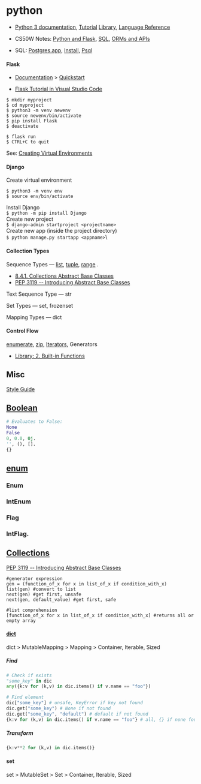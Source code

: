 # python

- [Python 3 documentation](https://docs.python.org/3/), 
[Tutorial](https://docs.python.org/3/tutorial/index.html)
[Library](https://docs.python.org/3/library/index.html), 
[Language Reference](https://docs.python.org/3/reference/index.html)

- CS50W Notes: 
[Python and Flask](https://cs50.harvard.edu/web/notes/2/), 
[SQL](https://cs50.harvard.edu/web/notes/3/), 
[ORMs and APIs](https://cs50.harvard.edu/web/notes/4/)

- SQL: 
[Postgres.app](https://postgresapp.com), 
[Install](https://youtu.be/5AOkxqFaYEE), 
[Psql](http://postgresguide.com/utilities/psql.html)

#### Flask

- [Documentation](https://flask.palletsprojects.com/en/1.1.x/) > 
[Quickstart](https://flask.palletsprojects.com/en/1.1.x/quickstart/)

- [Flask Tutorial in Visual Studio Code](https://code.visualstudio.com/docs/python/tutorial-flask)

```
$ mkdir myproject
$ cd myproject
$ python3 -m venv newenv
$ source newenv/bin/activate
$ pip install Flask
$ deactivate
```

```
$ flask run
$ CTRL+C to quit
```

See: [Creating Virtual Environments](https://packaging.python.org/tutorials/installing-packages/#creating-virtual-environments)

#### Django

Create virtual environment
```
$ python3 -m venv env
$ source env/bin/activate
```
Install Django\
```$ python -m pip install Django```\
Create new project\
```$ django-admin startproject <projectname>```\
Create new app (inside the project directory)\
```$ python manage.py startapp <appname>```\


#### Collection Types

Sequence Types — 
[list](https://github.com/mobilege/data-science/blob/master/list.md), 
[tuple](https://github.com/mobilege/data-science/blob/master/tuple.md), 
[range](https://github.com/mobilege/data-science/blob/master/range.md) . 

- [8.4.1. Collections Abstract Base Classes](https://docs.python.org/3/library/collections.abc.html#collections-abstract-base-classes)
- [PEP 3119 -- Introducing Abstract Base Classes](https://www.python.org/dev/peps/pep-3119/)

Text Sequence Type — str

Set Types — set, frozenset

Mapping Types — dict


#### Control Flow

[enumerate](https://github.com/mobilege/data-science/blob/master/enumerate.md), 
[zip](https://github.com/mobilege/data-science/blob/master/zip.md),
[Iterators](https://github.com/mobilege/data-science/blob/master/iterators.md),
Generators

- [Library: 2. Built-in Functions](https://docs.python.org/3/library/functions.html)

## Misc

[Style Guide](https://www.python.org/dev/peps/pep-0008/)

## [Boolean](https://docs.python.org/3/library/stdtypes.html#truth-value-testing)

```python
# Evaluates to False:
None
False
0, 0.0, 0j.
'', (), [].
{}
```

## [enum](https://docs.python.org/3/library/enum.html)

### Enum

### IntEnum

### Flag

### IntFlag.

## [Collections](https://docs.python.org/3/library/collections.html)

[PEP 3119 -- Introducing Abstract Base Classes](https://www.python.org/dev/peps/pep-3119/)

```
#generator expression
gen = (function_of_x for x in list_of_x if condition_with_x) 
list(gen) #convert to list
next(gen) #get first, unsafe
next(gen, default_value) #get first, safe

#list comprehension
[function_of_x for x in list_of_x if condition_with_x] #returns all or empty array
```



#### [dict](https://docs.python.org/3/library/stdtypes.html#mapping-types-dict)

dict > MutableMapping > Mapping > Container, Iterable, Sized

##### Find

```python
# Check if exists
"some_key" in dic
any({k:v for (k,v) in dic.items() if v.name == "foo"})
```

```python
# Find element
dic["some_key"] # unsafe, KeyError if key not found
dic.get("some_key") # None if not found
dic.get("some_key", "default") # default if not found
{k:v for (k,v) in dic.items() if v.name == "foo"} # all, {} if none found 
```

##### Transform

```python
{k:v**2 for (k,v) in dic.items()}
```

#### set 

set > MutableSet > Set > Container, Iterable, Sized
